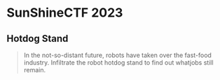 # SunShineCTF 2023

## Hotdog Stand
> In the not-so-distant future, robots have taken over the fast-food industry. Infiltrate the robot hotdog stand to find out whatjobs still remain.

